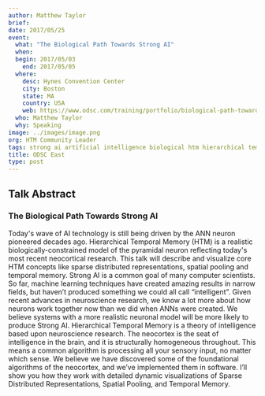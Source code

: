 ```yaml
---
author: Matthew Taylor
brief:
date: 2017/05/25
event:
  what: "The Biological Path Towards Strong AI"
  when: 
  begin: 2017/05/03 
    end: 2017/05/05 
  where:
    desc: Hynes Convention Center
    city: Boston  
    state: MA
    country: USA
    web: https://www.odsc.com/training/portfolio/biological-path-towards-strong-ai
  who: Matthew Taylor
  why: Speaking
image: ../images/image.png
org: HTM Community Leader
tags: strong ai artificial intelligence biological htm hierarchical temporal memory computing like the brain
title: ODSC East
type: post
---
```


## Talk Abstract

### The Biological Path Towards Strong AI

Today's wave of AI technology is still being driven by the ANN neuron
pioneered decades ago. Hierarchical Temporal Memory (HTM) is a realistic
biologically-constrained model of the pyramidal neuron reflecting
today's most recent neocortical research. This talk will describe and
visualize core HTM concepts like sparse distributed representations,
spatial pooling and temporal memory. Strong AI is a common goal of many
computer scientists. So far, machine learning techniques have created
amazing results in narrow fields, but haven’t produced something we
could all call “intelligent”. Given recent advances in neuroscience
research, we know a lot more about how neurons work together now than we
did when ANNs were created. We believe systems with a more realistic
neuronal model will be more likely to produce Strong AI. Hierarchical
Temporal Memory is a theory of intelligence based upon neuroscience
research. The neocortex is the seat of intelligence in the brain, and it
is structurally homogeneous throughout. This means a common algorithm is
processing all your sensory input, no matter which sense. We believe we
have discovered some of the foundational algorithms of the neocortex,
and we’ve implemented them in software. I’ll show you how they work with
detailed dynamic visualizations of Sparse Distributed Representations,
Spatial Pooling, and Temporal Memory.

